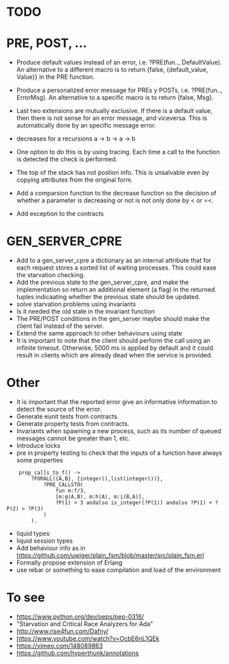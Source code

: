 # TODO

PRE, POST, ...
==============

- Produce default values instead of an error, i.e. ?PRE(fun.., DefaultValue). An alternative to a different macro is to return {false, {default_value, Value}} in the PRE function.
- Produce a personalized error message for PREs y POSTs, i.e. ?PRE(fun.., ErrorMsg). An alternative to a specific macro is to return {false, Msg}.
- Last two extensions are mutually exclusive. If there is a default value, then there is not sense for an error message, and viceversa. This is automatically done by an specific message error.

- decreases for a recursions a -> b -> a -> b
- One option to do this is by using tracing. Each time a call to the function is detected the check is performed.

- The top of the stack has not postion info. This is unsalvable even by copying attributes from the original form.

- Add a comparsion function to the decrease function so the decision of whether a parameter is decreasing or not is not only done by < or =<.

- Add exception to the contracts


GEN_SERVER_CPRE
===============

- Add to a gen_server_cpre a dictionary as an internal attribute that for each request stores a sorted list of waiting processes. This could ease the starvation checking.
- Add the previous state to the gen_server_cpre, and make the implementation so return an additional element (a flag) in the returned tuples indicaating whether the previous state should be updated. 
- solve starvation problems using invariants 
- Is it needed the old state in the invariant function
- The PRE/POST conditions in the gen_server maybe should make the client fail instead of the server.
- Extend the same approach to other behaviours using state
- It is important to note that the client should perform the call using an infinite timeout. Otherwise, 5000 ms is applied by default and it could result in clients which are already dead when the service is provided.



Other
=====


- It is important that the reported error give an informative information to detect the source of the error. 
- Generate eunit tests from contracts.
- Generate property tests from contracts.
- Invariants when spawning a new process, such as its number of queued messages cannot be greater than 1, etc.
- Introduce locks
- pre in property testing to check that the inputs of a function have always some properties
```
	prop_calls_to_f() ->
	    ?FORALL({A,B}, {integer(),list(integer())},
		    ?PRE_CALLSTO(
		    	fun m:f/3,
		    	[m:g(A,B), m:h(A), m:i(B,A)],
		    	?P(1) > 3 andalso is_integer(?P(1)) andalso ?P(1) + ?P(2) > ?P(3)
		    )
		).
```
- liquid types
- liquid session types
- Add behaviour info as in https://github.com/uwiger/plain_fsm/blob/master/src/plain_fsm.erl 
- Formally propose extension of Erlang 
- use rebar or something to ease compilation and load of the environment


To see
======


- https://www.python.org/dev/peps/pep-0316/
- "Starvation and Critical Race Analyzers for Ada"
- http://www.rise4fun.com/Dafny/
- https://www.youtube.com/watch?v=OcbE6nL1QEk
- https://vimeo.com/148089863
- https://github.com/hyperthunk/annotations
